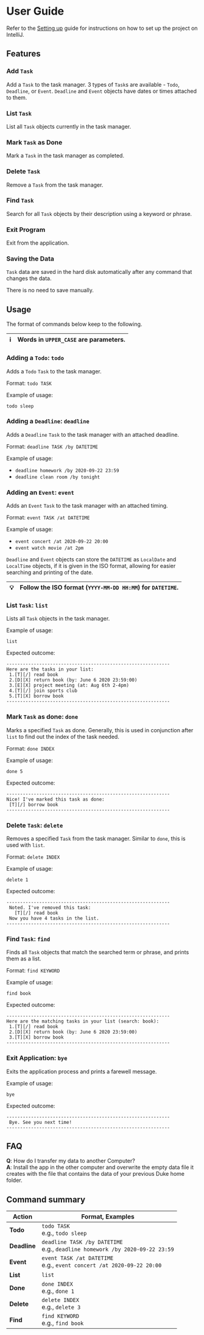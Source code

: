 # User Guide

Refer to the [Setting up](https://github.com/hughjazzman/ip/blob/master/README.md#setting-up-in-intellij) guide for instructions on how to set up the project on IntelliJ.

## Features 

### Add `Task`
Add a `Task` to the task manager. 3 types of `Task`s are available - `Todo`, `Deadline`, or `Event`. 
`Deadline` and `Event` objects have dates or times attached to them.

### List `Task`
List all `Task` objects currently in the task manager.

### Mark `Task` as Done
Mark a `Task` in the task manager as completed.

### Delete `Task`
Remove a `Task` from the task manager.

### Find `Task`
Search for all `Task` objects by their description using a keyword or phrase.

### Exit Program
Exit from the application.

### Saving the Data
`Task` data are saved in the hard disk automatically after any command that changes the data.

There is no need to save manually.

## Usage

The format of commands below keep to the following.

| :information_source: | Words in `UPPER_CASE` are parameters. |
|----------------------|:-------------------------------------|

### Adding a `Todo`: `todo`

Adds a `Todo` `Task` to the task manager.

Format: `todo TASK`

Example of usage: 

`todo sleep`

### Adding a `Deadline`: `deadline`

Adds a `Deadline` `Task` to the task manager with an attached deadline.

Format: `deadline TASK /by DATETIME`

Example of usage:

* `deadline homework /by 2020-09-22 23:59`
* `deadline clean room /by tonight`

### Adding an `Event`: `event`

Adds an `Event` `Task` to the task manager with an attached timing.

Format: `event TASK /at DATETIME`

Example of usage:

* `event concert /at 2020-09-22 20:00`
* `event watch movie /at 2pm`

`Deadline` and `Event` objects can store the `DATETIME` as `LocalDate` and `LocalTime` objects,
if it is given in the ISO format, allowing for easier searching and printing of the date.

| :bulb: | Follow the ISO format (`YYYY-MM-DD HH:MM`) for `DATETIME`. |
|--------|:----------------------------------------------------------|

### List `Task`: `list`

Lists all `Task` objects in the task manager.

Example of usage:

`list`

Expected outcome:

```
------------------------------------------------------------
Here are the tasks in your list:
 1.[T][/] read book
 2.[D][X] return book (by: June 6 2020 23:59:00)
 3.[E][X] project meeting (at: Aug 6th 2-4pm)
 4.[T][/] join sports club
 5.[T][X] borrow book
------------------------------------------------------------
```

### Mark `Task` as done: `done`

Marks a specified `Task` as done. Generally, this is used in conjunction after `list` to find out the index of the task needed.

Format: `done INDEX`

Example of usage:

`done 5`

Expected outcome:

```
------------------------------------------------------------
Nice! I've marked this task as done:
 [T][/] borrow book
------------------------------------------------------------
```

### Delete `Task`: `delete`

Removes a specified `Task` from the task manager. Similar to `done`, this is used with `list`.

Format: `delete INDEX`

Example of usage:

`delete 1`

Expected outcome:

```
------------------------------------------------------------
 Noted. I've removed this task:
   [T][/] read book
 Now you have 4 tasks in the list.
------------------------------------------------------------
```

### Find `Task`: `find`

Finds all `Task` objects that match the searched term or phrase, and prints them as a list.

Format: `find KEYWORD`

Example of usage:

`find book`

Expected outcome:

```
------------------------------------------------------------
Here are the matching tasks in your list (search: book):
 1.[T][/] read book
 2.[D][X] return book (by: June 6 2020 23:59:00)
 3.[T][X] borrow book
------------------------------------------------------------
```

### Exit Application: `bye`

Exits the application process and prints a farewell message.

Example of usage:

`bye`

Expected outcome:

```
------------------------------------------------------------
 Bye. See you next time!
------------------------------------------------------------
```

## FAQ

**Q**: How do I transfer my data to another Computer?<br>
**A**: Install the app in the other computer and overwrite the empty data file it creates with the file that contains the data of your previous Duke home folder.

## Command summary

Action | Format, Examples
--------|------------------
**Todo** | `todo TASK` <br> e.g., `todo sleep`
**Deadline** | `deadline TASK /by DATETIME` <br> e.g., `deadline homework /by 2020-09-22 23:59`
**Event** | `event TASK /at DATETIME` <br> e.g., `event concert /at 2020-09-22 20:00`
**List** | `list`
**Done** | `done INDEX`<br> e.g., `done 1`
**Delete** | `delete INDEX`<br> e.g., `delete 3`
**Find** | `find KEYWORD`<br> e.g., `find book`